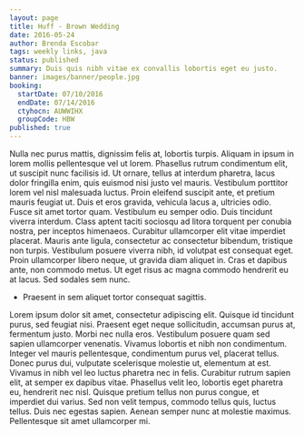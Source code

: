 ```yaml
---
layout: page
title: Huff - Brown Wedding
date: 2016-05-24
author: Brenda Escobar
tags: weekly links, java
status: published
summary: Duis quis nibh vitae ex convallis lobortis eget eu justo.
banner: images/banner/people.jpg
booking:
  startDate: 07/10/2016
  endDate: 07/14/2016
  ctyhocn: AUWWIHX
  groupCode: HBW
published: true
---
```

Nulla nec purus mattis, dignissim felis at, lobortis turpis. Aliquam in ipsum in lorem mollis pellentesque vel ut lorem. Phasellus rutrum condimentum elit, ut suscipit nunc facilisis id. Ut ornare, tellus at interdum pharetra, lacus dolor fringilla enim, quis euismod nisi justo vel mauris. Vestibulum porttitor lorem vel nisl malesuada luctus. Proin eleifend suscipit ante, et pretium mauris feugiat ut. Duis et eros gravida, vehicula lacus a, ultricies odio. Fusce sit amet tortor quam. Vestibulum eu semper odio. Duis tincidunt viverra interdum. Class aptent taciti sociosqu ad litora torquent per conubia nostra, per inceptos himenaeos.
Curabitur ullamcorper elit vitae imperdiet placerat. Mauris ante ligula, consectetur ac consectetur bibendum, tristique non turpis. Vestibulum posuere viverra nibh, id volutpat est consequat eget. Proin ullamcorper libero neque, ut gravida diam aliquet in. Cras et dapibus ante, non commodo metus. Ut eget risus ac magna commodo hendrerit eu at lacus. Sed sodales sem nunc.

* Praesent in sem aliquet tortor consequat sagittis.

Lorem ipsum dolor sit amet, consectetur adipiscing elit. Quisque id tincidunt purus, sed feugiat nisi. Praesent eget neque sollicitudin, accumsan purus at, fermentum justo. Morbi nec nulla eros. Vestibulum posuere quam sed sapien ullamcorper venenatis. Vivamus lobortis et nibh non condimentum. Integer vel mauris pellentesque, condimentum purus vel, placerat tellus. Donec purus dui, vulputate scelerisque molestie ut, elementum at est. Vivamus in nibh vel leo luctus pharetra nec in felis. Curabitur rutrum sapien elit, at semper ex dapibus vitae. Phasellus velit leo, lobortis eget pharetra eu, hendrerit nec nisl. Quisque pretium tellus non purus congue, et imperdiet dui varius. Sed non velit tempus, commodo tellus quis, luctus tellus. Duis nec egestas sapien. Aenean semper nunc at molestie maximus. Pellentesque sit amet ullamcorper mi.
